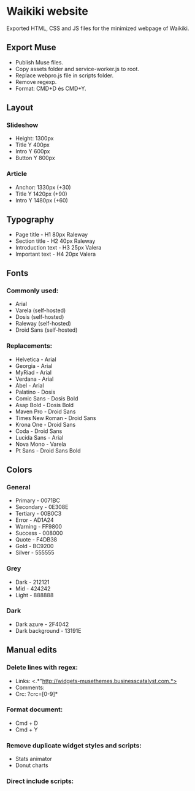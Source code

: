 # Waikiki website
Exported HTML, CSS and JS files for the minimized webpage of Waikiki.

## Export Muse
* Publish Muse files.
* Copy assets folder and service-worker.js to root.
* Replace webpro.js file in scripts folder.
* Remove regexp.
* Format: CMD+D és CMD+Y.

## Layout
### Slideshow
* Height: 1300px
* Title Y 400px
* Intro Y 600px
* Button Y 800px

### Article
* Anchor: 1330px (+30)
* Title Y 1420px (+90)
* Intro Y 1480px (+60)

## Typography
* Page title - H1 80px Raleway
* Section title - H2 40px Raleway
* Introduction text - H3 25px Valera 
* Important text - H4 20px Valera

## Fonts
### Commonly used:
* Arial
* Varela (self-hosted)
* Dosis (self-hosted)
* Raleway (self-hosted)
* Droid Sans (self-hosted)

### Replacements:
* Helvetica - Arial
* Georgia - Arial
* MyRiad - Arial
* Verdana - Arial
* Abel - Arial
* Palatino - Dosis
* Comic Sans - Dosis Bold
* Asap Bold - Dosis Bold
* Maven Pro - Droid Sans
* Times New Roman - Droid Sans
* Krona One - Droid Sans
* Coda - Droid Sans
* Lucida Sans - Arial
* Nova Mono - Varela
* Pt Sans - Droid Sans Bold

## Colors
### General
* Primary - 0071BC
* Secondary - 0E308E
* Tertiary - 00B0C3
* Error - AD1A24
* Warning - FF9800
* Success - 008000
* Quote - F4DB38
* Gold - BC9200
* Silver - 555555

### Grey
* Dark - 212121
* Mid - 424242
* Light - 888888

### Dark
* Dark azure - 2F4042
* Dark background - 13191E

## Manual edits
### Delete lines with regex:
* Links: <.*"http://widgets-musethemes.businesscatalyst.com.*>
* Comments: <!--(.*?)-->
* Crc: ?crc=[0-9]*

### Format document:
* Cmd + D
* Cmd + Y

### Remove duplicate widget styles and scripts:
* Stats animator
* Donut charts

### Direct include scripts:

<script type="text/javascript">
	$.browser = { webkit: true, version: '605.1.15', safari: true, msie: false, Features: {} };
 </script>
  <script src="scripts/museutils.js"></script>
  <script src="scripts/whatinput.js"></script>
  <script src="scripts/jquery.musemenu.js"></script>
  <script src="scripts/webpro.js"></script>
  <script src="scripts/musewpdisclosure.js"></script>
  <script src="scripts/jquery.watch.js"></script>
  <script src="scripts/musewpslideshow.js"></script>
  <script src="scripts/jquery.museoverlay.js"></script>
  <script src="scripts/touchswipe.js"></script>
  <script src="scripts/jquery.musepolyfill.bgsize.js"></script>
  <script type="text/javascript">
		$(document).ready(function () {
			try {




<img width="1879" alt="Képernyőfotó 2023-01-15 - 18 13 06" src="https://user-images.githubusercontent.com/43353335/212556186-f587fd71-52ca-4572-b83d-de2a70368490.png">
